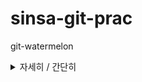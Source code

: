 # sinsa-git-prac
git-watermelon

<details>
<summary>자세히 / 간단히</summary>
<div markdown="1">

H<sub>2</sub> O - melon?

[수박     게임](https://watermelon-sinsa.netlify.app)
  
</div>
</details>
